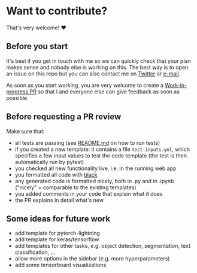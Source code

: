 # Want to contribute?

That's very welcome! :heart:


## Before you start

It's best if you get in touch with me so we can quickly check that your plan makes 
sense and nobody else is working on this. The best way is to open an issue on this repo 
but you can also contact me on [Twitter](https://twitter.com/jrieke) or 
[e-mail](mailto:johannes.rieke@gmail.com).

As soon as you start working, you are very welcome to create a 
[Work-in-progress PR](https://github.blog/2019-02-14-introducing-draft-pull-requests/)
so that I and everyone else can give feedback as soon as possible. 


## Before requesting a PR review

Make sure that:

- all tests are passing (see [README.md](README.md) on how to run tests)
- if you created a new template: it contains a file `test-inputs.yml`, which specifies 
a few input values to test the code template (the test is then automatically run by 
pytest)
- you checked all new functionality live, i.e. in the running web app
- you formatted all code with [black](https://github.com/psf/black)
- any generated code is formatted nicely, both in .py and in .ipynb ("nicely" = 
comparable to the existing templates)
- you added comments in your code that explain what it does
- the PR explains in detail what's new


## Some ideas for future work

- add template for pytorch-lightning
- add template for keras/tensorflow
- add templates for other tasks, e.g. object detection, segmentation, 
text classification, ...
- allow more options in the sidebar (e.g. more hyperparameters)
- add some tensorboard visualizations
